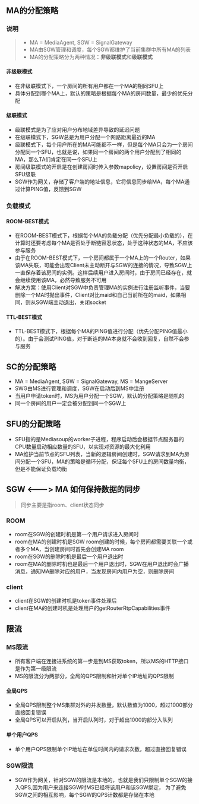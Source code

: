## MA的分配策略

### 说明
> * MA = MediaAgent, SGW = SignalGateway
> * MA由SGW管理和调度，每个SGW都维护了当前集群中所有MA的列表
> * MA的分配策略分为两种情况：**非级联模式**和**级联模式**

#### 非级联模式
* 在非级联模式下，一个房间的所有用户都在一个MA的相同SFU上
* 具体分配到哪个MA上，默认的策略是根据每个MA的房间数量，最少的优先分配

#### 级联模式
* 级联模式是为了应对用户分布地域差异导致的延迟问题
* 在级联模式下，SGW总是为用户分配一个网路距离最近的MA
* 级联模式下，每个用户所在的MA可能都不一样，但是每个MA只会为一个房间分配同一个SFU，也就是说，如果同一个房间的两个用户分配到了相同的MA，那么TA们肯定在同一个SFU上
* 房间级联模式的开启是在创建房间时传入参数mapolicy，设置房间是否开启SFU级联
* SGW作为网关，存储了客户端的地址信息，它将信息同步给MA，每个MA通过计算PING值，反馈到SGW

### 负载模式

#### ROOM-BEST模式
* 在ROOM-BEST模式下，根据每个MA的负载分配（优先分配最小负载的），在计算时还要考虑每个MA是否处于断链容忍状态，处于这种状态的MA，不应该参与服务
* 由于在ROOM-BEST模式下，一个房间都属于一个MA上的一个Router，如果该MA失联，可能会出现Client未主动断开与SGW的连接的情况，导致SGW上一直保存着该房间的实例。这样后续用户进入房间时，由于房间已经存在，就会继续使用该MA，必然导致服务不可用
* 解决方案：使用Client对SGW中负责管理MA的实例进行注册监听事件，当要删除一个MA时抛出事件，Client对比maid和自己当前所在的maid，如果相同，则从SGW端主动退出，关闭socket

#### TTL-BEST模式
* TTL-BEST模式下，根据每个MA的PING值进行分配（优先分配PING值最小的）。由于会测试PING值，对于断连的MA本身就不会收到回复，自然不会参与服务



## SC的分配策略
* MA = MediaAgent, SGW = SignalGateway, MS = MangeServer
* SWG由MS进行管理和调度，SGW在启动后到MS中注册
* 当用户申请token时，MS为用户分配一个SGW，默认的分配策略是随机的
* 同一个房间的用户一定会被分配到同一个SGW上

## SFU的分配策略
* SFU指的是Mediasoup的worker子进程，程序启动后会根据节点服务器的CPU数量启动相应数量的SFU，以实现对资源的最大化利用
* MA维护当前节点的SFU列表，当新的逻辑房间创建时，SGW请求到MA为房间分配一个SFU，MA的策略是循环分配，保证每个SFU上的房间数量均衡，但是不能保证负载均衡

## SGW <---> MA 如何保持数据的同步
> 同步主要是指room、client状态同步

### ROOM
* room在SGW的创建时机是第一个用户请求进入房间时
* room在MA的创建时机是SGW room创建的时候，每个房间都需要关联一个或者多个MA，当创建房间时首先会创建MA room
* room在SGW的删除时机是最后一个用户退出时
* room在MA的删除时机也是最后一个用户退出时，SGW在用户退出时会广播消息，通知MA删除对应的用户，当发现房间内用户为空，则删除房间

### client
* client在SGW的创建时机是token事件处理后
* client在MA的创建时机是处理用户的getRouterRtpCapabilities事件

## 限流

### MS限流
* 所有客户端在连接进系统的第一步是到MS获取token，所以MS的HTTP接口是作为第一级限流
* MS的限流分为两部分，全局的QPS限制和针对单个IP地址的QPS限制

#### 全局QPS
* 全局QPS限制整个MS集群对外的并发数量，默认数值为1000，超过1000部分直接回复错误
* 全局QPS可以开启队列，当开启队列时，对于超出1000的部分入队列

#### 单个用户QPS
* 单个用户QPS限制单个IP地址在单位时间内的请求次数，超过直接回复错误

### SGW限流
* SGW作为网关，针对SGW的限流是本地的，也就是我们只限制单个SGW的接入QPS,因为用户来连接SGW时MS已经将该用户和该SGW绑定， 为了避免SGW之间的相互影响，每个SGW的QPS计数都是存储在本地
